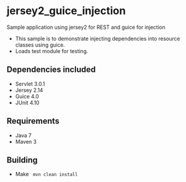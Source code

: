 jersey2_guice_injection
============================

Sample application using jersey2 for REST and guice for injection
- This sample is to demonstrate injecting dependencies into resource classes using guice.
- Loads test module for testing. 

Dependencies included
---------------------
- Servlet 3.0.1
- Jersey 2.14
- Guice 4.0
- JUnit 4.10

Requirements
------------
- Java 7
- Maven 3

Building
--------
- Make  <code> mvn clean install </code>

